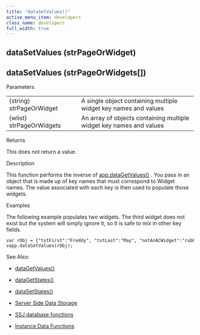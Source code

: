 ```yaml
---
title: "dataSetValues()"
active_menu_item: developers
class_name: developers
full_width: true
---
```



## dataSetValues (strPageOrWidget)

## dataSetValues (strPageOrWidgets[])

Parameters

<table>
<tr>
<td width="186">
{string} strPageOrWidget

</td>
<td width="16">
</td>
<td width="678">
A single object containing multiple widget key names and values

</td>
</tr>
<tr>
<td width="186">
{wlist} strPageOrWidgets

</td>
<td width="16">
</td>
<td width="678">
An array of objects containing multiple widget key names and values

</td>
</tr>
</table>

Returns

This does not return a value.

Description

This function performs the inverse of [app.dataGetValues()](datagetvalues) . You pass in an object that is made up of key names that must correspond to Widget names. The value associated with each key is then used to populate those widgets.

Examples

The following example populates two widgets. The third widget does not exist but the system will simply ignore it, so it is safe to mix in other key fields.

    var rObj = {"txtFirst":"Freddy", "txtLast":"May", "notAnACWidget":"rubbish"};
    vapp.dataSetValues(rObj);
   

See Also:

 - [dataGetValues()](datagetvalues)

 - [dataGetStates()](datagetstates)

 - [dataSetStates()](datasetstates)

 - [Server Side Data Storage](../../../data-storage/server-side-data-storage/index)

 - [SSJ database functions](../../../data-storage/server-side-data-storage/index)

 - [Instance Data Functions](../instance-data-functions/index)

